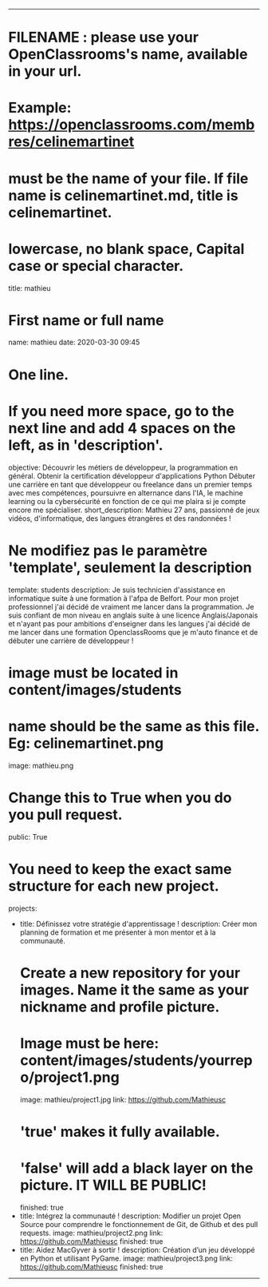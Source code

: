 ---

# FILENAME : please use your OpenClassrooms's name, available in your url.
# Example: https://openclassrooms.com/membres/celinemartinet
# must be the name of your file. If file name is celinemartinet.md, title is celinemartinet.
# lowercase, no blank space, Capital case or special character.
title: mathieu

# First name or full name
name: mathieu
date: 2020-03-30 09:45

# One line.
# If you need more space, go to the next line and add 4 spaces on the left, as in 'description'.
objective: 
    Découvrir les métiers de développeur, la programmation en général.
    Obtenir la certification développeur d'applications Python
    Débuter une carrière en tant que développeur ou freelance dans un premier temps avec mes compétences, poursuivre en alternance dans l'IA, le machine learning ou la cybersécurité en fonction de ce qui me plaira si je compte encore me spécialiser.
short_description:
    Mathieu 27 ans, passionné de jeux vidéos, d'informatique, des langues étrangères et des randonnées !

# Ne modifiez pas le paramètre 'template', seulement la description
template: students
description:
    Je suis technicien d'assistance en informatique suite à une formation à l'afpa de Belfort.
    Pour mon projet professionnel j'ai décidé de vraiment me lancer dans la programmation. Je suis confiant de mon niveau en anglais suite à une licence Anglais/Japonais et n'ayant pas pour ambitions d'enseigner dans les langues  j'ai décidé de me lancer dans une formation OpenclassRooms que je m'auto finance et de débuter une carrière de développeur !

# image must be located in content/images/students
# name should be the same as this file. Eg: celinemartinet.png
image: mathieu.png

# Change this to True when you do you pull request.
public: True

# You need to keep the exact same structure for each new project.
projects:
  - title: Définissez votre stratégie d'apprentissage !
    description: Créer mon planning de formation et me présenter à mon mentor et à la communauté.
    # Create a new repository for your images. Name it the same as your nickname and profile picture.
    # Image must be here: content/images/students/yourrepo/project1.png
    image: mathieu/project1.jpg
    link: https://github.com/Mathieusc
    # 'true' makes it fully available.
    # 'false' will add a black layer on the picture. IT WILL BE PUBLIC!
    finished: true
  - title: Intégrez la communauté !
    description: Modifier un projet Open Source pour comprendre le fonctionnement de Git, de Github et des pull requests. 
    image: mathieu/project2.png
    link: https://github.com/Mathieusc
    finished: true
  - title: Aidez MacGyver à sortir !
    description: Création d’un jeu développé en Python et utilisant PyGame.
    image: mathieu/project3.png
    link: https://github.com/Mathieusc
    finished: true
---